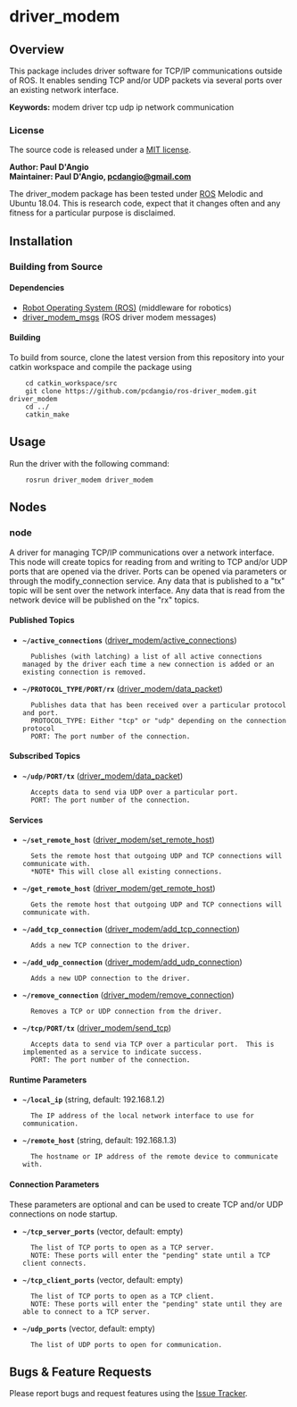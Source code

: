 # driver_modem

## Overview

This package includes driver software for TCP/IP communications outside of ROS. It enables sending TCP and/or UDP packets via several ports over an existing network interface.

**Keywords:** modem driver tcp udp ip network communication

### License

The source code is released under a [MIT license](LICENSE).

**Author: Paul D'Angio<br />
Maintainer: Paul D'Angio, pcdangio@gmail.com**

The driver_modem package has been tested under [ROS] Melodic and Ubuntu 18.04. This is research code, expect that it changes often and any fitness for a particular purpose is disclaimed.

## Installation

### Building from Source

#### Dependencies

- [Robot Operating System (ROS)](http://wiki.ros.org) (middleware for robotics)
- [driver_modem_msgs](https://github.com/pcdangio/ros-driver_modem) (ROS driver modem messages)

#### Building

To build from source, clone the latest version from this repository into your catkin workspace and compile the package using

        cd catkin_workspace/src
        git clone https://github.com/pcdangio/ros-driver_modem.git driver_modem
        cd ../
        catkin_make

## Usage

Run the driver with the following command:

        rosrun driver_modem driver_modem

## Nodes

### node

A driver for managing TCP/IP communications over a network interface.  This node will create topics for reading from and writing to TCP and/or UDP ports that are opened via the driver.
Ports can be opened via parameters or through the modify_connection service.  Any data that is published to a "tx" topic will be sent over the network interface.
Any data that is read from the network device will be published on the "rx" topics.


#### Published Topics
* **`~/active_connections`** ([driver_modem/active_connections](https://github.com/pcdangio/ros-driver_modem/blob/master/driver_modem_msgs/msg/active_connections.msg))

        Publishes (with latching) a list of all active connections managed by the driver each time a new connection is added or an existing connection is removed.

* **`~/PROTOCOL_TYPE/PORT/rx`** ([driver_modem/data_packet](https://github.com/pcdangio/ros-driver_modem/blob/master/driver_modem_msgs/msg/data_packet.msg))

        Publishes data that has been received over a particular protocol and port.
        PROTOCOL_TYPE: Either "tcp" or "udp" depending on the connection protocol
        PORT: The port number of the connection.

#### Subscribed Topics
* **`~/udp/PORT/tx`** ([driver_modem/data_packet](https://github.com/pcdangio/ros-driver_modem/blob/master/driver_modem_msgs/msg/data_packet.msg))

        Accepts data to send via UDP over a particular port.
        PORT: The port number of the connection.

#### Services
* **`~/set_remote_host`** ([driver_modem/set_remote_host](https://github.com/pcdangio/ros-driver_modem/blob/master/driver_modem_msgs/srv/set_remote_host.srv))

        Sets the remote host that outgoing UDP and TCP connections will communicate with.
        *NOTE* This will close all existing connections.

* **`~/get_remote_host`** ([driver_modem/get_remote_host](https://github.com/pcdangio/ros-driver_modem/blob/master/driver_modem_msgs/srv/get_remote_host.srv))

        Gets the remote host that outgoing UDP and TCP connections will communicate with.

* **`~/add_tcp_connection`** ([driver_modem/add_tcp_connection](https://github.com/pcdangio/ros-driver_modem/blob/master/driver_modem_msgs/srv/add_tcp_connection.srv))

        Adds a new TCP connection to the driver.

* **`~/add_udp_connection`** ([driver_modem/add_udp_connection](https://github.com/pcdangio/ros-driver_modem/blob/master/driver_modem_msgs/srv/add_udp_connection.srv))

        Adds a new UDP connection to the driver.

* **`~/remove_connection`** ([driver_modem/remove_connection](https://github.com/pcdangio/ros-driver_modem/blob/master/driver_modem_msgs/srv/remove_connection.srv))

        Removes a TCP or UDP connection from the driver.

* **`~/tcp/PORT/tx`** ([driver_modem/send_tcp](https://github.com/pcdangio/ros-driver_modem/blob/master/driver_modem_msgs/srv/send_tcp.srv))

        Accepts data to send via TCP over a particular port.  This is implemented as a service to indicate success.
        PORT: The port number of the connection.

#### Runtime Parameters

* **`~/local_ip`** (string, default: 192.168.1.2)

        The IP address of the local network interface to use for communication.

* **`~/remote_host`** (string, default: 192.168.1.3)

        The hostname or IP address of the remote device to communicate with.

#### Connection Parameters

These parameters are optional and can be used to create TCP and/or UDP connections on node startup.

* **`~/tcp_server_ports`** (vector<uint16>, default: empty)

        The list of TCP ports to open as a TCP server.
        NOTE: These ports will enter the "pending" state until a TCP client connects.

* **`~/tcp_client_ports`** (vector<uint16>, default: empty)

        The list of TCP ports to open as a TCP client.
        NOTE: These ports will enter the "pending" state until they are able to connect to a TCP server.

* **`~/udp_ports`** (vector<uint16>, default: empty)

        The list of UDP ports to open for communication.


## Bugs & Feature Requests

Please report bugs and request features using the [Issue Tracker](https://github.com/pcdangio/ros-driver_modem/issues).


[ROS]: http://www.ros.org
